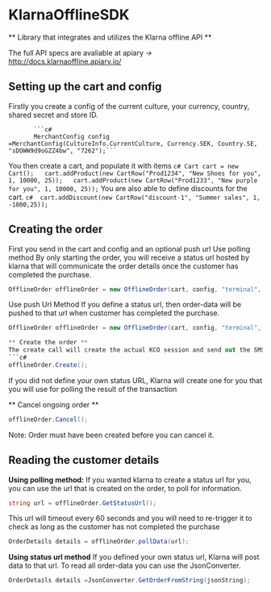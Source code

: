 # KlarnaOfflineSDK

** Library that integrates and utilizes the Klarna offline API **

The full API specs are avaliable at apiary -> http://docs.klarnaoffline.apiary.io/

## Setting up the cart and config

Firstly you create a config of the current culture, your currency, country, shared secret and store ID.

           ```c#
		   MerchantConfig config =MerchantConfig(CultureInfo.CurrentCulture, Currency.SEK, Country.SE, "sDOWW9d9oGZZ4bw", "7262");```
You then create a cart, and populate it with items
         ```c#
		 Cart cart = new Cart();  
            cart.addProduct(new CartRow("Prod1234", "New Shoes for you", 1, 10000, 25));  
            cart.addProduct(new CartRow("Prod1233", "New purple for you", 1, 10000, 25));```
You are also able to define discounts for the cart.
            ```c# 
			cart.addDiscount(new CartRow("discount-1", "Summer sales", 1, -1000,25));
			```


##  Creating the order
First you send in the cart and config and an optional push url
Use polling method
By only starting the order, you will receive a status url hosted by klarna that will communicate the order details once the customer has completed the purchase.

 ```c#
 OfflineOrder offlineOrder = new OfflineOrder(cart, config, "terminal", phone, "Merchant_OrderReference");
 ```
Use push Url Method
If you define a status url, then order-data will be pushed to that url when customer has completed the purchase.

```c#
OfflineOrder offlineOrder = new OfflineOrder(cart, config, "terminal", phone, "1", new Uri("https://mockbin.org/bin/f53a5914-dadd-4ed4-90c0-b0e647b91d2b"));```

** Create the order **  
The create call will create the actual KCO session and send out the SMS to the consumer
```c#
offlineOrder.Create();
```

If you did not define your own status URL, Klarna will create one for you that you will use for polling the result of the transaction

** Cancel ongoing order ** 
```c#
offlineOrder.Cancel();
```
Note: Order must have been created before you can cancel it.


## Reading the customer details
**Using polling method:**
If you wanted klarna to create a status url for you, you can use the url that is created on the order, to poll for information.
```c#
string url = offlineOrder.GetStatusUrl();
```
This url will timeout every 60 seconds and you will need to re-trigger it to check as long as the customer has not completed the purchase
```c#
OrderDetails details = offlineOrder.pollData(url);
```

**Using status url method**
If you defined your own status url, Klarna will post data to that url. To read all order-data you can use the JsonConverter.
```c#
OrderDetails details =JsonConverter.GetOrderFromString(jsonString);
```
